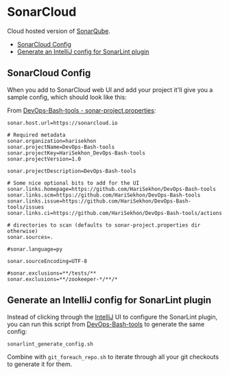 # SonarCloud

Cloud hosted version of [SonarQube](sonarqube.md).

<!-- INDEX_START -->

- [SonarCloud Config](#sonarcloud-config)
- [Generate an IntelliJ config for SonarLint plugin](#generate-an-intellij-config-for-sonarlint-plugin)

<!-- INDEX_END -->

## SonarCloud Config

When you add to SonarCloud web UI and add your project it'll give you a sample config, which should look like this:

From [DevOps-Bash-tools - sonar-project.properties](https://github.com/HariSekhon/DevOps-Bash-tools/blob/master/sonar-project.properties):

```properties
sonar.host.url=https://sonarcloud.io

# Required metadata
sonar.organization=harisekhon
sonar.projectName=DevOps-Bash-tools
sonar.projectKey=HariSekhon_DevOps-Bash-tools
sonar.projectVersion=1.0

sonar.projectDescription=DevOps-Bash-tools

# Some nice optional bits to add for the UI
sonar.links.homepage=https://github.com/HariSekhon/DevOps-Bash-tools
sonar.links.scm=https://github.com/HariSekhon/DevOps-Bash-tools
sonar.links.issue=https://github.com/HariSekhon/DevOps-Bash-tools/issues
sonar.links.ci=https://github.com/HariSekhon/DevOps-Bash-tools/actions

# directories to scan (defaults to sonar-project.properties dir otherwise)
sonar.sources=.

#sonar.language=py

sonar.sourceEncoding=UTF-8

#sonar.exclusions=**/tests/**
sonar.exclusions=**/zookeeper-*/**/*
```

## Generate an IntelliJ config for SonarLint plugin

Instead of clicking through the [IntelliJ](intellij.md) UI to configure the SonarLint plugin,
you can run this script from [DevOps-Bash-tools](devops-bash-tools.md) to generate the same config:

```shell
sonarlint_generate_config.sh
```

Combine with `git_foreach_repo.sh` to iterate through all your git checkouts to generate it for them.
